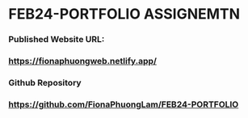 # FEB24-PORTFOLIO ASSIGNEMTN
### Published Website URL:
### https://fionaphuongweb.netlify.app/
### Github Repository
### https://github.com/FionaPhuongLam/FEB24-PORTFOLIO
